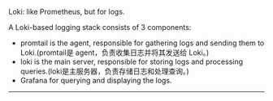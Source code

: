 Loki: like Prometheus, but for logs.

A Loki-based logging stack consists of 3 components:
- promtail is the agent, responsible for gathering logs and sending them to Loki.(promtail是 agent，负责收集日志并将其发送给 Loki。)
- loki is the main server, responsible for storing logs and processing queries.(loki是主服务器，负责存储日志和处理查询。)
- Grafana for querying and displaying the logs.

---



